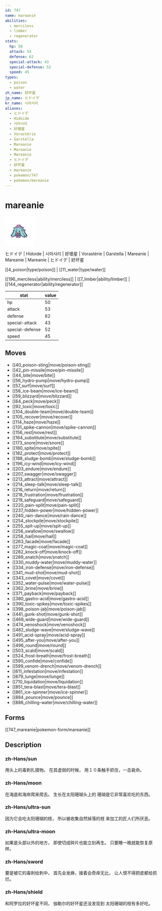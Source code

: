 ```yaml
---
id: 747
name: mareanie
abilities:
  - merciless
  - limber
  - regenerator
stats:
  hp: 50
  attack: 53
  defense: 62
  special-attack: 43
  special-defense: 52
  speed: 45
types:
  - poison
  - water
zh_name: 好坏星
jp_name: ヒドイデ
kr_name: 시마사리
aliases:
  - ヒドイデ
  - Hidoide
  - 시마사리
  - 好壞星
  - Vorastérie
  - Garstella
  - Mareanie
  - Mareanie
  - Mareanie
  - ヒドイデ
  - 好坏星
  - mareanie
  - pokemon/747
  - pokemon/mareanie
---
```

# mareanie

![](https://raw.githubusercontent.com/PokeAPI/sprites/master/sprites/pokemon/747.png)

ヒドイデ | Hidoide | 시마사리 | 好壞星 | Vorastérie | Garstella | Mareanie | Mareanie | Mareanie | ヒドイデ | 好坏星

[[4_poison|type/poison]] | [[11_water|type/water]]

[[196_merciless|ability/merciless]] | [[7_limber|ability/limber]] | [[144_regenerator|ability/regenerator]]

|stat|value|
|---|---|
|hp|50|
|attack|53|
|defense|62|
|special-attack|43|
|special-defense|52|
|speed|45|


## Moves

- [[40_poison-sting|move/poison-sting]]
- [[42_pin-missile|move/pin-missile]]
- [[44_bite|move/bite]]
- [[56_hydro-pump|move/hydro-pump]]
- [[57_surf|move/surf]]
- [[58_ice-beam|move/ice-beam]]
- [[59_blizzard|move/blizzard]]
- [[64_peck|move/peck]]
- [[92_toxic|move/toxic]]
- [[104_double-team|move/double-team]]
- [[105_recover|move/recover]]
- [[114_haze|move/haze]]
- [[131_spike-cannon|move/spike-cannon]]
- [[156_rest|move/rest]]
- [[164_substitute|move/substitute]]
- [[173_snore|move/snore]]
- [[180_spite|move/spite]]
- [[182_protect|move/protect]]
- [[188_sludge-bomb|move/sludge-bomb]]
- [[196_icy-wind|move/icy-wind]]
- [[203_endure|move/endure]]
- [[207_swagger|move/swagger]]
- [[213_attract|move/attract]]
- [[214_sleep-talk|move/sleep-talk]]
- [[216_return|move/return]]
- [[218_frustration|move/frustration]]
- [[219_safeguard|move/safeguard]]
- [[220_pain-split|move/pain-split]]
- [[237_hidden-power|move/hidden-power]]
- [[240_rain-dance|move/rain-dance]]
- [[254_stockpile|move/stockpile]]
- [[255_spit-up|move/spit-up]]
- [[256_swallow|move/swallow]]
- [[258_hail|move/hail]]
- [[263_facade|move/facade]]
- [[277_magic-coat|move/magic-coat]]
- [[282_knock-off|move/knock-off]]
- [[289_snatch|move/snatch]]
- [[330_muddy-water|move/muddy-water]]
- [[334_iron-defense|move/iron-defense]]
- [[341_mud-shot|move/mud-shot]]
- [[343_covet|move/covet]]
- [[352_water-pulse|move/water-pulse]]
- [[362_brine|move/brine]]
- [[371_payback|move/payback]]
- [[380_gastro-acid|move/gastro-acid]]
- [[390_toxic-spikes|move/toxic-spikes]]
- [[398_poison-jab|move/poison-jab]]
- [[441_gunk-shot|move/gunk-shot]]
- [[469_wide-guard|move/wide-guard]]
- [[474_venoshock|move/venoshock]]
- [[482_sludge-wave|move/sludge-wave]]
- [[491_acid-spray|move/acid-spray]]
- [[495_after-you|move/after-you]]
- [[496_round|move/round]]
- [[503_scald|move/scald]]
- [[524_frost-breath|move/frost-breath]]
- [[590_confide|move/confide]]
- [[599_venom-drench|move/venom-drench]]
- [[611_infestation|move/infestation]]
- [[679_lunge|move/lunge]]
- [[710_liquidation|move/liquidation]]
- [[851_tera-blast|move/tera-blast]]
- [[861_ice-spinner|move/ice-spinner]]
- [[884_pounce|move/pounce]]
- [[886_chilling-water|move/chilling-water]]

## Forms



[[747_mareanie|pokemon-form/mareanie]]

## Description

### zh-Hans/sun

用头上的毒刺扎猎物。
在其虚弱的时候，
用１０条触手抓住，一击毙命。

### zh-Hans/moon

在海底和海岸爬来爬去。
生长在太阳珊瑚头上的
珊瑚是它非常喜欢吃的东西。

### zh-Hans/ultra-sun

因为它会吃太阳珊瑚的枝，
所以被收集自然掉落的枝
来加工的匠人们所厌恶。

### zh-Hans/ultra-moon

如果是头部以外的地方，
即使切成碎片也能立刻再生。
只要睡一晚就能恢复原样。

### zh-Hans/sword

要是被它的毒刺给刺中，
首先会发麻，接着会奇痒无比，
让人恨不得把皮都给抓烂。

### zh-Hans/shield

和阿罗拉的好坏星不同，
伽勒尔的好坏星还没发现到
太阳珊瑚的枝有多好吃。

